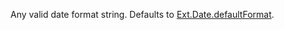 Any valid date format string. Defaults to <a href="#!/api/Ext.Date-property-defaultFormat" rel="Ext.Date-property-defaultFormat" class="docClass">Ext.Date.defaultFormat</a>.
